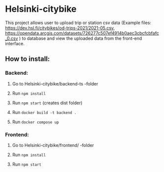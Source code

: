 # Helsinki-citybike


This project allows user to upload trip or station csv data (Example files: https://dev.hsl.fi/citybikes/od-trips-2021/2021-05.csv, https://opendata.arcgis.com/datasets/726277c507ef4914b0aec3cbcfcbfafc_0.csv ) to database and view the uploaded data from the front-end interface.  



## How to install:

### Backend:

1. Go to Helsinki-citybike/backend-ts -folder

2. Run `npm install`

3. Run `npm start` (creates dist folder)

4. Run `docker build -t backend .`

5. Run `docker compose up`

### Frontend:

1. Go to Helsinki-citybike/frontend/ -folder

2. Run `npm install`

3. Run `npm start`
